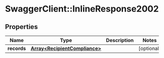 # SwaggerClient::InlineResponse2002

## Properties
Name | Type | Description | Notes
------------ | ------------- | ------------- | -------------
**records** | [**Array&lt;RecipientCompliance&gt;**](RecipientCompliance.md) |  | [optional] 


